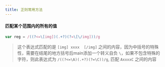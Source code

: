```yaml
---
title: 正则常用方法
---
```


#### 匹配某个范围内的所有的值

```js
var reg = /((?<=\[img])(.+?)(?=\[\/img]))/g
```
 > 这个表达式匹配的是 `[img] xxxx  [/img]` 之间的内容，因为中括号的特殊性，需要在结尾的地方括号后main添加一个转义自负 `\`，如果不包含特殊的字符，则此表达式为 
  `/((?<=\A)(.+?)(?=\C))/g`,  匹配 `AxxxxC` 之间的内容


